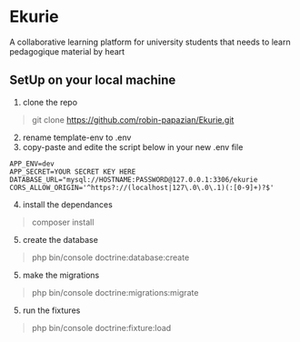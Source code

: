 # Ekurie

A collaborative learning platform for university students that needs to learn pedagogique material by heart

## SetUp on your local machine

1. clone the repo

> git clone https://github.com/robin-papazian/Ekurie.git

2. rename template-env to .env
3. copy-paste and edite the script below in your new .env file

```
APP_ENV=dev
APP_SECRET=YOUR SECRET KEY HERE
DATABASE_URL="mysql://HOSTNAME:PASSWORD@127.0.0.1:3306/ekurie
CORS_ALLOW_ORIGIN='^https?://(localhost|127\.0\.0\.1)(:[0-9]+)?$'
```

4. install the dependances

> composer install

5. create the database

> php bin/console doctrine:database:create

5. make the migrations

> php bin/console doctrine:migrations:migrate

5. run the fixtures

> php bin/console doctrine:fixture:load

